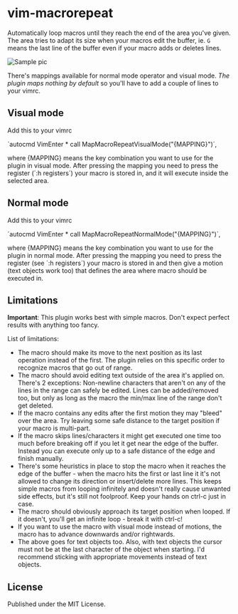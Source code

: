 # vim-macrorepeat

Automatically loop macros until they reach the end of the area you've given. The area tries to adapt its size when your macros edit the buffer, ie. `G` means the last line of the buffer even if your macro adds or deletes lines.

![Sample pic](/../resources/1.gif?raw=true "example animation")

There's mappings available for normal mode operator and visual mode. *The plugin maps nothing by default* so you'll have to add a couple of lines to your vimrc.


## Visual mode

Add this to your vimrc

´autocmd VimEnter * call MapMacroRepeatVisualMode("{MAPPING}")´,

where {MAPPING} means the key combination you want to use for the plugin in visual mode. After pressing the mapping you need to press the register (´:h registers´) your macro is stored in, and it will execute inside the selected area.


## Normal mode

Add this to your vimrc

´autocmd VimEnter * call MapMacroRepeatNormalMode("{MAPPING}")´,

where {MAPPING} means the key combination you want to use for the plugin in normal mode. After pressing the mapping you need to press the register (see ´:h registers´) your macro is stored in and then give a motion (text objects work too) that defines the area where macro should be executed in.


## Limitations

**Important**: This plugin works best with simple macros. Don't expect perfect results with anything too fancy.

List of limitations:

* The macro should make its move to the next position as its last operation instead of the first. The plugin relies on this specific order to recognize macros that go out of range.
* The macro should avoid editing text outside of the area it's applied on. There's 2 exceptions: Non-newline characters that aren't on any of the lines in the range can safely be edited. Lines can be added/removed too, but only as long as the macro the min/max line of the range don't get deleted.
* If the macro contains any edits after the first motion they may "bleed" over the area. Try leaving some safe distance to the target position if your macro is multi-part.
* If the macro skips lines/characters it might get executed one time too much before breaking off if you let it get near the edge of the buffer. Instead you can execute only up to a safe distance of the edge and finish manually.
* There's some heuristics in place to stop the macro when it reaches the edge of the buffer - when the macro hits the first or last line it it's not allowed to change its direction or insert/delete more lines. This keeps simple macros from looping infinitely and doesn't really cause unwanted side effects, but it's still not foolproof. Keep your hands on ctrl-c just in case.
* The macro should obviously approach its target position when looped. If it doesn't, you'll get an infinite loop - break it with ctrl-c!
* If you want to use the macro with visual mode instead of motions, the macro has to advance downwards and/or rightwards.
* The above goes for text objects too. Also, with text objects the cursor must not be at the last character of the object when starting. I'd recommend sticking with appropriate movements instead of text objects.


## License

Published under the MIT License.
